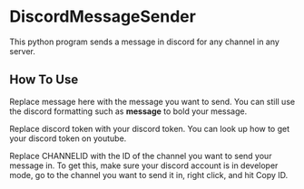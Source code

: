 # DiscordMessageSender


This python program sends a message in discord for any channel in any server.

## How To Use

Replace message here with the message you want to send. You can still use the discord formatting such as **message** to bold your message.

Replace discord token with your discord token. You can look up how to get your discord token on youtube.

Replace CHANNELID with the ID of the channel you want to send your message in. To get this, make sure your discord account is in developer mode, go to the channel you want to send it in, right click, and hit Copy ID.
